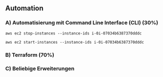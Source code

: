 ## Automation

### A) Automatisierung mit Command Line Interface (CLI) (30%)
```
aws ec2 stop-instances --instance-ids i-0i-07034b6387370dddc 
```
```
aws ec2 start-instances --instance-ids i-0i-07034b6387370dddc 
```

### B) Terraform (70%)

### C) Beliebige Erweiterungen